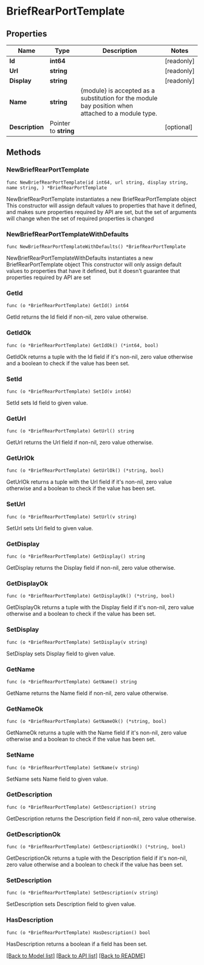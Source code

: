 # BriefRearPortTemplate

## Properties

Name | Type | Description | Notes
------------ | ------------- | ------------- | -------------
**Id** | **int64** |  | [readonly] 
**Url** | **string** |  | [readonly] 
**Display** | **string** |  | [readonly] 
**Name** | **string** | {module} is accepted as a substitution for the module bay position when attached to a module type. | 
**Description** | Pointer to **string** |  | [optional] 

## Methods

### NewBriefRearPortTemplate

`func NewBriefRearPortTemplate(id int64, url string, display string, name string, ) *BriefRearPortTemplate`

NewBriefRearPortTemplate instantiates a new BriefRearPortTemplate object
This constructor will assign default values to properties that have it defined,
and makes sure properties required by API are set, but the set of arguments
will change when the set of required properties is changed

### NewBriefRearPortTemplateWithDefaults

`func NewBriefRearPortTemplateWithDefaults() *BriefRearPortTemplate`

NewBriefRearPortTemplateWithDefaults instantiates a new BriefRearPortTemplate object
This constructor will only assign default values to properties that have it defined,
but it doesn't guarantee that properties required by API are set

### GetId

`func (o *BriefRearPortTemplate) GetId() int64`

GetId returns the Id field if non-nil, zero value otherwise.

### GetIdOk

`func (o *BriefRearPortTemplate) GetIdOk() (*int64, bool)`

GetIdOk returns a tuple with the Id field if it's non-nil, zero value otherwise
and a boolean to check if the value has been set.

### SetId

`func (o *BriefRearPortTemplate) SetId(v int64)`

SetId sets Id field to given value.


### GetUrl

`func (o *BriefRearPortTemplate) GetUrl() string`

GetUrl returns the Url field if non-nil, zero value otherwise.

### GetUrlOk

`func (o *BriefRearPortTemplate) GetUrlOk() (*string, bool)`

GetUrlOk returns a tuple with the Url field if it's non-nil, zero value otherwise
and a boolean to check if the value has been set.

### SetUrl

`func (o *BriefRearPortTemplate) SetUrl(v string)`

SetUrl sets Url field to given value.


### GetDisplay

`func (o *BriefRearPortTemplate) GetDisplay() string`

GetDisplay returns the Display field if non-nil, zero value otherwise.

### GetDisplayOk

`func (o *BriefRearPortTemplate) GetDisplayOk() (*string, bool)`

GetDisplayOk returns a tuple with the Display field if it's non-nil, zero value otherwise
and a boolean to check if the value has been set.

### SetDisplay

`func (o *BriefRearPortTemplate) SetDisplay(v string)`

SetDisplay sets Display field to given value.


### GetName

`func (o *BriefRearPortTemplate) GetName() string`

GetName returns the Name field if non-nil, zero value otherwise.

### GetNameOk

`func (o *BriefRearPortTemplate) GetNameOk() (*string, bool)`

GetNameOk returns a tuple with the Name field if it's non-nil, zero value otherwise
and a boolean to check if the value has been set.

### SetName

`func (o *BriefRearPortTemplate) SetName(v string)`

SetName sets Name field to given value.


### GetDescription

`func (o *BriefRearPortTemplate) GetDescription() string`

GetDescription returns the Description field if non-nil, zero value otherwise.

### GetDescriptionOk

`func (o *BriefRearPortTemplate) GetDescriptionOk() (*string, bool)`

GetDescriptionOk returns a tuple with the Description field if it's non-nil, zero value otherwise
and a boolean to check if the value has been set.

### SetDescription

`func (o *BriefRearPortTemplate) SetDescription(v string)`

SetDescription sets Description field to given value.

### HasDescription

`func (o *BriefRearPortTemplate) HasDescription() bool`

HasDescription returns a boolean if a field has been set.


[[Back to Model list]](../README.md#documentation-for-models) [[Back to API list]](../README.md#documentation-for-api-endpoints) [[Back to README]](../README.md)


